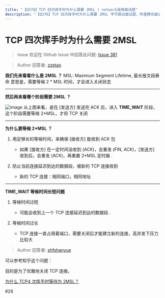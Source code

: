 ```yaml
---
title: "【Q376】TCP 四次挥手时为什么需要 2MSL | network高频面试题"
description: "【Q376】TCP 四次挥手时为什么需要 2MSL 字节跳动面试题、阿里腾讯面试题、美团小米面试题。"
---
```


# TCP 四次挥手时为什么需要 2MSL

> Issue
> 欢迎在 Gtihub Issue 中回答此问题: [Issue 381](https://github.com/shfshanyue/Daily-Question/issues/381)

> Author
> 回答者: [zzetao](https://github.com/zzetao)

**我们先来看看什么是 2MSL ？**
MSL: Maximum Segment Lifetime, 最长报文段寿命
意思是，需要等候 2 \* MSL 时间，才会进入关闭状态

---

**然后再来看哪个阶段需要 2MSL ？**

![image](https://user-images.githubusercontent.com/8110936/89364080-470b8600-d704-11ea-9bc7-edd882481c1e.png)
从上图来看，是在 [发送方] 发送完 ACK 后，进入 **TIME_WAIT** 阶段，这个阶段需要等候 2\*MSL，才将 TCP 关闭

---

**为什么要等候 2\*MSL ？**

1. 用足够长的等候时间，来确保 [接收方] 能收到 ACK 包

   - 如果 [接收方] 在一定时间没收到 (ACK)，会重发 (FIN, ACK)，[发送方] 收到后，会重发 (ACK)，再重置 2\*MSL 定时器
     .

2. 防止当前连接延迟到达的数据段，被新的 TCP 连接收到

   - 新的 TCP 连接：相同端口，相同地址

---

**TIME_WAIT 等候时间长短问题**

1. 等候时间过短

   - 可能会收到上一个 TCP 连接延迟到达的数据段
     .

2. 等候时间过长

   - TCP 连接一直占用着端口，需要关闭后才能建立新的连接，高并发下压力比较大

> Author
> 回答者: [shfshanyue](https://github.com/shfshanyue)

可以参考知乎这个问题：

目的是为了优雅地关闭 TCP 连接。

[为什么 TCP4 次挥手时等待为 2MSL？](https://www.zhihu.com/question/67013338)

#26
